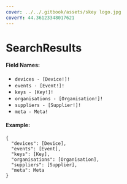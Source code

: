 ```yaml
---
cover: ../../.gitbook/assets/skey logo.jpg
coverY: 44.36123348017621
---
```


# SearchResults

#### Field Names:

* `devices - [Device!]!`
* `events - [Event!]!`
* `keys - [Key!]!`
* `organisations - [Organisation!]!`
* `suppliers - [Supplier!]!`
* `meta - Meta!`

#### Example:

```
{
  "devices": [Device],
  "events": [Event],
  "keys": [Key],
  "organisations": [Organisation],
  "suppliers": [Supplier],
  "meta": Meta
}
```
